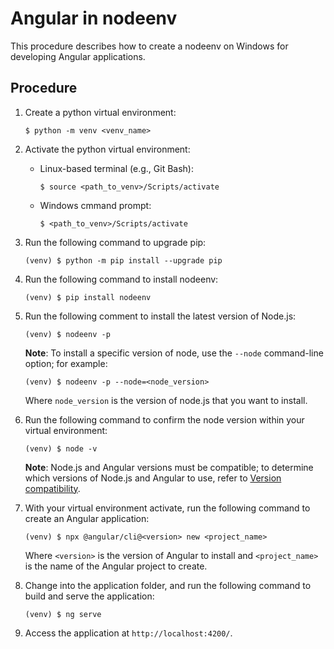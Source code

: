 # Angular in nodeenv

This procedure describes how to create a nodeenv on Windows for developing Angular applications.

## Procedure

1. Create a python virtual environment:

    ```
    $ python -m venv <venv_name>
    ```

1. Activate the python virtual environment:

    * Linux-based terminal (e.g., Git Bash):

        ```
        $ source <path_to_venv>/Scripts/activate
        ```

    * Windows cmmand prompt:
        
        ```
        $ <path_to_venv>/Scripts/activate
        ```

1. Run the following command to upgrade pip:

    ```
    (venv) $ python -m pip install --upgrade pip
    ```

1. Run the following command to install nodeenv:

    ```
    (venv) $ pip install nodeenv
    ```

1. Run the following comment to install the latest version of Node.js:

    ```
    (venv) $ nodeenv -p
    ```

    **Note**: To install a specific version of node, use the `--node` command-line option; for example:

    ```
    (venv) $ nodeenv -p --node=<node_version>
    ```

    Where `node_version` is the version of node.js that you want to install.

1. Run the following command to confirm the node version within your virtual environment: 
    
    ```
    (venv) $ node -v
    ```

    **Note**: Node.js and Angular versions must be compatible; to determine which versions of Node.js and Angular to use, refer to [Version compatibility](https://angular.io/guide/versions).

1. With your virtual environment activate, run the following command to create an Angular application:

    ```
    (venv) $ npx @angular/cli@<version> new <project_name>
    ```

    Where `<version>` is the version of Angular to install and `<project_name>` is the name of the Angular project to create.

1. Change into the application folder, and run the following command to build and serve the application:

    ```
    (venv) $ ng serve
    ```

1. Access the application at `http://localhost:4200/`.
